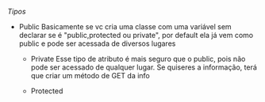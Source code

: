 
*Tipos*
- Public
        Basicamente se vc cria uma classe com uma variável sem declarar se é "public,protected ou private", por default ela já vem como public e pode ser acessada de diversos lugares
    
    - Private
        Esse tipo de atributo é mais seguro que o public, pois não pode ser acessado de qualquer lugar. Se quiseres a informação, terá que criar um método de GET da info

    - Protected